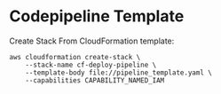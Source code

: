﻿# Codepipeline Template

Create Stack From CloudFormation template:

```shell
aws cloudformation create-stack \
    --stack-name cf-deploy-pipeline \
    --template-body file://pipeline_template.yaml \
    --capabilities CAPABILITY_NAMED_IAM
```
